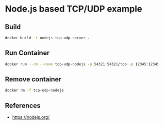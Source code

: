 # Node.js based TCP/UDP example

## Build

```bash
docker build -t nodejs-tcp-udp-server .
```

## Run Container

```bash
docker run --rm --name tcp-udp-nodejs -p 54321:54321/tcp -p 12345:12345/udp nodejs-tcp-udp-server
```

## Remove container

```bash
docker rm -f tcp-udp-nodejs
```

## References

- https://nodejs.org/
